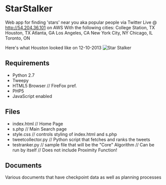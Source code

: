 StarStalker
===========
Web app for finding 'stars' near you aka popular people via Twitter
Live @ http://54.204.36.101 on AWS
With the following cities:
College Station, TX
Houston, TX
Atlanta, GA
Los Angeles, CA
New York City, NY
Chicago, IL
Toronto, ON

Here's what Houston looked like on 12-10-2013
![Star Stalker](http://oi43.tinypic.com/156ed6d.jpg)

Requirements
------------
- Python 2.7
- Tweepy
- HTML5 Browser // FireFox pref.
- PHP5
- JavaScript enabled

Files
------------
 - index.html // Home Page
 - s.php // Main Search page
 - style.css // controls styling of index.html and s.php
 - tweetcollector.py // Python script that fetches and ranks the tweets
 - testranker.py // sample file that will be the "Core" Algorithm // Can be run by itself // Does not include Proximity Function!

Documents
------------
Various documents that have checkpoint data as well as planning processes



